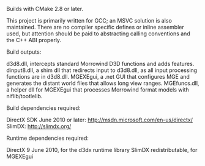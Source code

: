 
Builds with CMake 2.8 or later.

This project is primarily written for GCC; an MSVC solution is also maintained. There are no compiler specific defines or inline assembler used, but attention should be paid to abstracting calling conventions and the C++ ABI properly.


Build outputs:

d3d8.dll, intercepts standard Morrowind D3D functions and adds features.
dinput8.dll, a shim dll that redirects input to d3d8.dll, as all input processing functions are in d3d8.dll.
MGEXEgui, a .net GUI that configures MGE and generates the distant world files that allows long view ranges.
MGEfuncs.dll, a helper dll for MGEXEgui that processes Morrowind format models with niflib/tootlelib.


Build dependencies required:

DirectX SDK June 2010 or later: http://msdn.microsoft.com/en-us/directx/
SlimDX: http://slimdx.org/


Runtime dependencies required:

DirectX 9 June 2010, for the d3dx runtime library
SlimDX redistributable, for MGEXEgui

